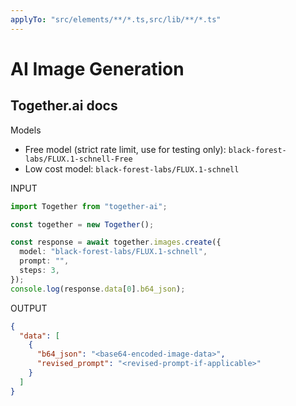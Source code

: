 ```yaml
---
applyTo: "src/elements/**/*.ts,src/lib/**/*.ts"
---
```


# AI Image Generation

## Together.ai docs

Models

- Free model (strict rate limit, use for testing only): `black-forest-labs/FLUX.1-schnell-Free`
- Low cost model: `black-forest-labs/FLUX.1-schnell`

INPUT

```ts
import Together from "together-ai";

const together = new Together();

const response = await together.images.create({
  model: "black-forest-labs/FLUX.1-schnell",
  prompt: "",
  steps: 3,
});
console.log(response.data[0].b64_json);
```

OUTPUT

```json
{
  "data": [
    {
      "b64_json": "<base64-encoded-image-data>",
      "revised_prompt": "<revised-prompt-if-applicable>"
    }
  ]
}
```
